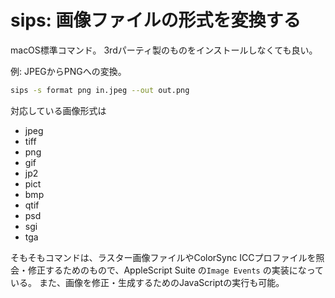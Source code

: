 # sips: 画像ファイルの形式を変換する

macOS標準コマンド。
3rdパーティ製のものをインストールしなくても良い。

例: JPEGからPNGへの変換。

```bash
sips -s format png in.jpeg --out out.png
```

対応している画像形式は

- jpeg
- tiff
- png
- gif
- jp2
- pict
- bmp
- qtif
- psd
- sgi
- tga

そもそもコマンドは、ラスター画像ファイルやColorSync ICCプロファイルを照会・修正するためのもので、AppleScript Suite の`Image Events` の実装になっている。
また、画像を修正・生成するためのJavaScriptの実行も可能。
